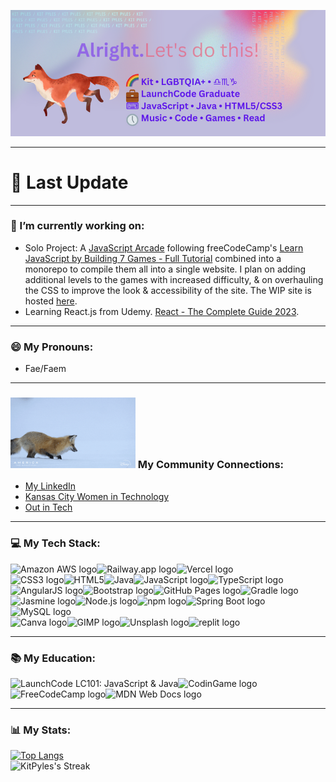 <p align="center">
  <img src="banner.png" alt="profile banner, Rainbow flag emoji, Kit, LGBTQIA+, Libra-Scorpio-Capricorn emojis, briefcase emoji, LaunchCode Graduate, keyboard emoji, JavaScript, Java, HTML5/CSS3, 5 o'clock emoji, music, code, games, read"/>
</p>
<hr/>

# 💫 Last Update
<!-- DEFAULT-TAG:START -->
<!-- DEFAULT-TAG:END -->

<hr/>

### 🔭 I’m currently working on:
* Solo Project: A [JavaScript Arcade](https://github.com/KitPyles/7-javascript-games) following freeCodeCamp's [Learn JavaScript by Building 7 Games - Full Tutorial](https://www.youtube.com/watch?v=ec8vSKJuZTk) combined into a monorepo to compile them all into a single website. I plan on adding additional levels to the games with increased difficulty, & on overhauling the CSS to improve the look & accessibility of the site. The WIP site is hosted [here](https://kitpyles.up.railway.app).
* Learning React.js from Udemy. [React - The Complete Guide 2023](https://gale.udemy.com/course/react-the-complete-guide-incl-redux/learn).

<hr/>

### 😄 My Pronouns:
* Fae/Faem

<hr/>

### ![Red fox pouncing in snow](links-pounce.gif) My Community Connections:
* [My LinkedIn](https://www.linkedin.com/in/kitpyles/)
* [Kansas City Women in Technology](https://kcwomenintech.org/)
* [Out in Tech](https://outintech.com/)

<hr/>

### 💻 My Tech Stack:
![Amazon AWS logo](https://img.shields.io/badge/Amazon_AWS-FF9900?style=for-the-badge&logo=amazonaws&logoColor=white)![Railway.app logo](https://img.shields.io/badge/Railway-131415?style=for-the-badge&logo=railway&logoColor=white)![Vercel logo](https://img.shields.io/badge/Vercel-000000?style=for-the-badge&logo=vercel&logoColor=white)<br/>
![CSS3 logo](https://img.shields.io/badge/CSS3-1572B6?style=for-the-badge&logo=css3&logoColor=white)![HTML5](https://img.shields.io/badge/HTML5-E34F26?style=for-the-badge&logo=html5&logoColor=white)![Java](https://img.shields.io/badge/-java-blue?style=for-the-badge)![JavaScript logo](https://img.shields.io/badge/JavaScript-323330?style=for-the-badge&logo=javascript&logoColor=F7DF1E)![TypeScript logo](https://img.shields.io/badge/TypeScript-007ACC?style=for-the-badge&logo=typescript&logoColor=white)<br/>
![AngularJS logo](https://img.shields.io/badge/AngularJS-E23237?style=for-the-badge&logo=angularjs&logoColor=white)![Bootstrap logo](https://img.shields.io/badge/Bootstrap-563D7C?style=for-the-badge&logo=bootstrap&logoColor=white)![GitHub Pages logo](https://img.shields.io/badge/GitHub%20Pages-222222?style=for-the-badge&logo=GitHub%20Pages&logoColor=white)![Gradle logo](https://img.shields.io/badge/gradle-02303A?style=for-the-badge&logo=gradle&logoColor=white)![Jasmine logo](https://img.shields.io/badge/Jasmine-8A4182?style=for-the-badge&logo=Jasmine&logoColor=white)![Node.js logo](https://img.shields.io/badge/Node.js-339933?style=for-the-badge&logo=nodedotjs&logoColor=white)![npm logo](https://img.shields.io/badge/npm-CB3837?style=for-the-badge&logo=npm&logoColor=white)![Spring Boot logo](https://img.shields.io/badge/Spring_Boot-F2F4F9?style=for-the-badge&logo=spring-boot)<br/>
![MySQL logo](https://img.shields.io/badge/MySQL-005C84?style=for-the-badge&logo=mysql&logoColor=white)<br/>
![Canva logo](https://img.shields.io/badge/Canva-%2300C4CC.svg?&style=for-the-badge&logo=Canva&logoColor=white)![GIMP logo](https://img.shields.io/badge/gimp-5C5543?style=for-the-badge&logo=gimp&logoColor=white)![Unsplash logo](https://img.shields.io/badge/Unsplash-000000?style=for-the-badge&logo=Unsplash&logoColor=white)![replit logo](https://img.shields.io/badge/replit-667881?style=for-the-badge&logo=replit&logoColor=white)
<hr/>

### 📚 My Education:
![LaunchCode LC101: JavaScript & Java](https://img.shields.io/badge/-LaunchCode-blue?style=for-the-badge)![CodinGame logo](https://img.shields.io/badge/CodinGame-F2BB13?style=for-the-badge&logo=codingame&logoColor=white)![FreeCodeCamp logo](https://img.shields.io/badge/freecodecamp-27273D?style=for-the-badge&logo=freecodecamp&logoColor=white)![MDN Web Docs logo](https://img.shields.io/badge/MDN_Web_Docs-black?style=for-the-badge&logo=mdnwebdocs&logoColor=white)

<hr/>

### 📊 My Stats:
[![Top Langs](https://github-readme-stats-kitpyles.vercel.app/api/top-langs/?username=KitPyles&layout=compact)](https://github.com/KitPyles/github-readme-stats)<br/>
![KitPyles's Streak](https://github-readme-streak-stats.herokuapp.com/?user=KitPyles&theme=vue-dark&hide_border=true)
